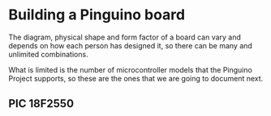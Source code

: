 # Building a Pinguino board

The diagram, physical shape and form factor of a board can vary and depends on how each person has 
designed it, so there can be many and unlimited combinations.

What is limited is the number of microcontroller models that the Pinguino Project supports, 
so these are the ones that we are going to document next.

## PIC 18F2550
